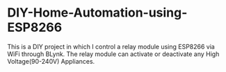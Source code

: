 # DIY-Home-Automation-using-ESP8266
This is a DIY project in which I control a relay module using ESP8266 via WiFi through BLynk. The relay module can activate or deactivate any High Voltage(90-240V) Appliances.
